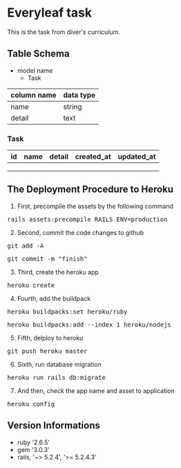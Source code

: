 # Everyleaf task

<p> This is the task from diver's curriculum. </p>

## Table Schema

- model name
  - Task

| column name | data type |
| ----------- | --------- |
| name        | string    |
| detail      | text      |

### Task

| id  | name | detail | created_at | updated_at |
| --- | ---- | ------ | ---------- | ---------- |
|     |      |        |            |            |
|     |      |        |            |            |
|     |      |        |            |            |

## The Deployment Procedure to Heroku

1. First, precompile the assets by the following command
  <pre>rails assets:precompile RAILS_ENV=production</pre>

2. Second, commit the code changes to github
  <pre>git add -A</pre>
  <pre>git commit -m "finish"</pre>

3. Third, create the heroku app
  <pre>heroku create</pre>

4. Fourth, add the buildpack
  <pre>heroku buildpacks:set heroku/ruby</pre>
  <pre>heroku buildpacks:add --index 1 heroku/nodejs</pre>

5. Fifth, delploy to heroku
  <pre>git push heroku master</pre>

6. Sixth, run database migration
  <pre>heroku run rails db:migrate</pre>

7. And then, check the app name and asset to application
  <pre>heroku config</pre>

## Version Informations

* ruby '2.6.5'
* gem '3.0.3'
* rails, '~> 5.2.4', '>= 5.2.4.3'
